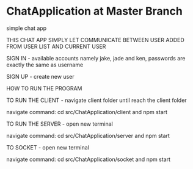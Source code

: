 # ChatApplication at Master Branch
simple chat app 

THIS CHAT APP SIMPLY LET COMMUNICATE BETWEEN USER ADDED FROM USER LIST AND CURRENT USER

SIGN IN - available accounts namely jake, jade and ken, passwords are exactly the same as username

SIGN UP - create new user 

HOW TO RUN THE PROGRAM

TO RUN THE CLIENT - navigate client folder until reach the client folder 

navigate command: cd src/ChatApplication/client and npm start

TO RUN THE SERVER - open new terminal

navigate command: cd src/ChatApplication/server and npm start

TO SOCKET - open new terminal 

navigate command: cd src/ChatApplication/socket and npm start

